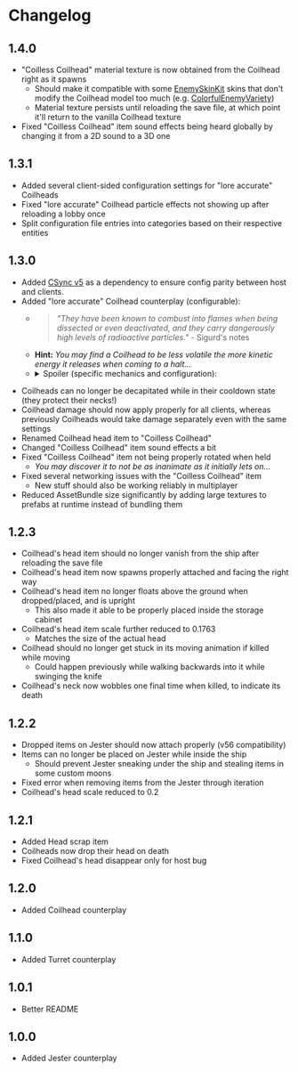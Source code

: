 # Changelog

## 1.4.0

- "Coilless Coilhead" material texture is now obtained from the Coilhead right as it spawns
  - Should make it compatible with some [EnemySkinKit](https://thunderstore.io/c/lethal-company/p/AntlerShed/EnemySkinKit) skins that don't modify the Coilhead model too much (e.g. [ColorfulEnemyVariety](https://thunderstore.io/c/lethal-company/p/DistinctBlaze/ColorfulEnemyVariety))
  - Material texture persists until reloading the save file, at which point it'll return to the vanilla Coilhead texture
- Fixed "Coilless Coilhead" item sound effects being heard globally by changing it from a 2D sound to a 3D one

## 1.3.1

- Added several client-sided configuration settings for "lore accurate" Coilheads
- Fixed "lore accurate" Coilhead particle effects not showing up after reloading a lobby once
- Split configuration file entries into categories based on their respective entities

## 1.3.0

<ul>
 <li>Added <a href="https://thunderstore.io/c/lethal-company/p/Sigurd/CSync">CSync v5</a> as a dependency to ensure config parity between host and clients.</li>
 <li>Added "lore accurate" Coilhead counterplay (configurable):
  <ul>
   <li>
    <blockquote>
    <i>"They have been known to combust into flames when being dissected or even deactivated, and they carry dangerously high levels of radioactive particles."</i> - Sigurd's notes
    </blockquote>
   </li>
   <li>
    <b>Hint:</b> <i>You may find a Coilhead to be less volatile the more kinetic energy it releases when coming to a halt...</i>
   </li>
   <li>
    <details>
     <summary>Spoiler (specific mechanics and configuration):</summary>
     <ul>
      <li>Coilhead bodies now combust upon being decapitated, as their Bestiary entry suggests
       <ul>
        <li>Can be disabled by toggling the <code>LoreAccurateCoilheads</code> setting</li>
        <li>The range of the explosion damage is determined by the <code>ExplosionDamageRadius</code> setting, with the damage itself being set to the value of the <code>ExplosionDamage</code> setting</li>
        <li>Likewise, the <code>ExplosionKillRadius</code> setting determines the range around the explosion where it simply kills the player instead of dealing damage to them</li>
       </ul>
      </li>
      <li>Explosion timer is set to how long the Coilhead has moved since it last stopped, within configurable limits
       <ul>
        <li>Minimum and maximum time until exploding can be configured via the <code>MinExplosionTimer</code> and <code>MaxExplosionTimer</code> settings, respectively</li>
       </ul>
      </li>
      <li>Coilhead's head item is destroyed if its body explodes while it's still attached to its neck
       <ul>
        <li>Can be disabled by toggling the <code>ExplosionDestroysHead</code> setting, but it adds some interesting risk/reward by making players stay close to try and pick up the head before it explodes</li>
       </ul>
      </li>
     </ul>
    </details>
   </li>
  </ul>
 </li>
</ul>

- Coilheads can no longer be decapitated while in their cooldown state (they protect their necks!)
- Coilhead damage should now apply properly for all clients, whereas previously Coilheads would take damage separately even with the same settings
- Renamed Coilhead head item to "Coilless Coilhead"
- Changed "Coilless Coilhead" item sound effects a bit
- Fixed "Coilless Coilhead" item not being properly rotated when held
  - _You may discover it to not be as inanimate as it initially lets on..._
- Fixed several networking issues with the "Coilless Coilhead" item
  - New stuff should also be working reliably in multiplayer
- Reduced AssetBundle size significantly by adding large textures to prefabs at runtime instead of bundling them

## 1.2.3

- Coilhead's head item should no longer vanish from the ship after reloading the save file
- Coilhead's head item now spawns properly attached and facing the right way
- Coilhead's head item no longer floats above the ground when dropped/placed, and is upright
  - This also made it able to be properly placed inside the storage cabinet
- Coilhead's head item scale further reduced to 0.1763
  - Matches the size of the actual head
- Coilhead should no longer get stuck in its moving animation if killed while moving
  - Could happen previously while walking backwards into it while swinging the knife
- Coilhead's neck now wobbles one final time when killed, to indicate its death

## 1.2.2

- Dropped items on Jester should now attach properly (v56 compatibility)
- Items can no longer be placed on Jester while inside the ship
  - Should prevent Jester sneaking under the ship and stealing items in some custom moons
- Fixed error when removing items from the Jester through iteration
- Coilhead's head scale reduced to 0.2

## 1.2.1

- Added Head scrap item
- Coilheads now drop their head on death
- Fixed Coilhead's head disappear only for host bug

## 1.2.0

- Added Coilhead counterplay

## 1.1.0

- Added Turret counterplay

## 1.0.1

- Better README

## 1.0.0

- Added Jester counterplay
